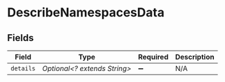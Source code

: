 # DescribeNamespacesData


## Fields

| Field                        | Type                         | Required                     | Description                  |
| ---------------------------- | ---------------------------- | ---------------------------- | ---------------------------- |
| `details`                    | *Optional<? extends String>* | :heavy_minus_sign:           | N/A                          |